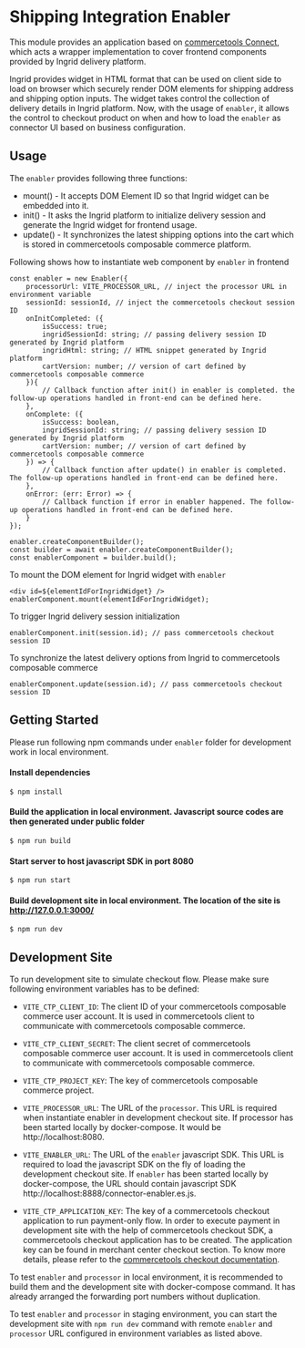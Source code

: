 # Shipping Integration Enabler
This module provides an application based on [commercetools Connect](https://docs.commercetools.com/connect), which acts a wrapper implementation to cover frontend components provided by Ingrid delivery platform.

Ingrid provides widget in HTML format that can be used on client side to load on browser which securely render DOM elements for shipping address and shipping option inputs. The widget takes control the collection of delivery details in Ingrid platform. Now, with the usage of `enabler`, it allows the control to checkout product on when and how to load the `enabler` as connector UI based on business configuration. 

## Usage
The `enabler` provides following three functions:
- mount() - It accepts DOM Element ID so that Ingrid widget can be embedded into it.
- init() - It asks the Ingrid platform to initialize delivery session and generate the Ingrid widget for frontend usage.
- update() - It synchronizes the latest shipping options into the cart which is stored in commercetools composable commerce platform.

Following shows how to instantiate web component by `enabler` in frontend

```
const enabler = new Enabler({
    processorUrl: VITE_PROCESSOR_URL, // inject the processor URL in environment variable
    sessionId: sessionId, // inject the commercetools checkout session ID
    onInitCompleted: ({
        isSuccess: true;
        ingridSessionId: string; // passing delivery session ID generated by Ingrid platform
        ingridHtml: string; // HTML snippet generated by Ingrid platform
        cartVersion: number; // version of cart defined by commercetools composable commerce
    }){
        // Callback function after init() in enabler is completed. the follow-up operations handled in front-end can be defined here.
    },
    onComplete: ({
        isSuccess: boolean,
        ingridSessionId: string; // passing delivery session ID generated by Ingrid platform
        cartVersion: number; // version of cart defined by commercetools composable commerce
    }) => {
        // Callback function after update() in enabler is completed. The follow-up operations handled in front-end can be defined here.
    },
    onError: (err: Error) => {           
        // Callback function if error in enabler happened. The follow-up operations handled in front-end can be defined here.
    }
});

enabler.createComponentBuilder();
const builder = await enabler.createComponentBuilder();
const enablerComponent = builder.build();

```
To mount the DOM element for Ingrid widget with `enabler`
```
<div id=${elementIdForIngridWidget} />
enablerComponent.mount(elementIdForIngridWidget);
```

To trigger Ingrid delivery session initialization
```
enablerComponent.init(session.id); // pass commercetools checkout session ID
```

To synchronize the latest delivery options from Ingrid to commercetools composable commerce
```
enablerComponent.update(session.id); // pass commercetools checkout session ID
```

## Getting Started
Please run following npm commands under `enabler` folder for development work in local environment.

#### Install dependencies
```
$ npm install
```
#### Build the application in local environment. Javascript source codes are then generated under public folder
```
$ npm run build
```
#### Start server to host javascript SDK in port 8080
```
$ npm run start
```
#### Build development site in local environment. The location of the site is http://127.0.0.1:3000/
```
$ npm run dev
```

## Development Site
To run development site to simulate checkout flow. Please make sure following environment variables has to be defined: 

- `VITE_CTP_CLIENT_ID`:  The client ID of your commercetools composable commerce user account. It is used in commercetools client to communicate with commercetools composable commerce.

- `VITE_CTP_CLIENT_SECRET`:  The client secret of commercetools composable commerce user account. It is used in commercetools client to communicate with commercetools composable commerce.
- `VITE_CTP_PROJECT_KEY`: The key of commercetools composable commerce project.

- `VITE_PROCESSOR_URL`: The URL of the `processor`. This URL is required when instantiate enabler in development checkout site. If processor has been started locally by docker-compose. It would be http://localhost:8080.

- `VITE_ENABLER_URL`: The URL of the `enabler` javascript SDK. This URL is required to load the javascript SDK on the fly of loading the development checkout site. If `enabler` has been started locally by docker-compose, the URL should contain javascript SDK http://localhost:8888/connector-enabler.es.js.
- `VITE_CTP_APPLICATION_KEY`: The key of a commercetools checkout application to run payment-only flow. In order to execute payment in development site with the help of commercetools checkout SDK, a commercetools checkout application has to be created. The application key can be found in merchant center checkout section. To know more details, please refer to the [commercetools checkout documentation](https://docs.commercetools.com/checkout/installing-checkout).


To test `enabler` and `processor` in local environment, it is recommended to build them and the development site with docker-compose command. It has already arranged the forwarding port numbers without duplication.

To test `enabler` and `processor` in staging environment, you can start the development site with `npm run dev` command with remote `enabler` and `processor` URL configured in environment variables as listed above.
